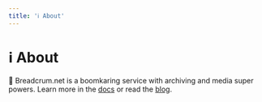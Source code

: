 ```yaml
---
title: 'ℹ️ About'
---
```


# ℹ️ About

🥖 Breadcrum.net is a boomkaring service with archiving and media super powers.
Learn more in the [docs](/docs/) or read the [blog](/blog/).




